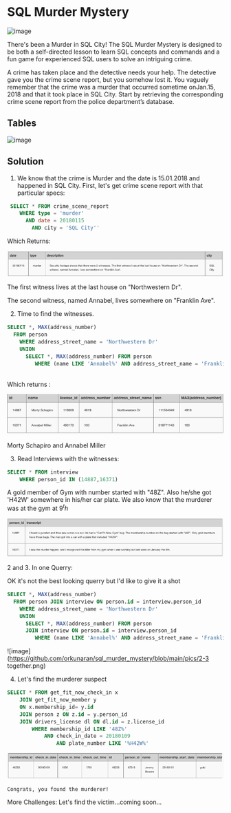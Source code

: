 # SQL Murder Mystery

![image](http://mystery.knightlab.com/174092-clue-illustration.png)

There's been a Murder in SQL City! The SQL Murder Mystery is designed to be both a self-directed lesson to learn SQL concepts and commands and a fun game for experienced SQL users to solve an intriguing crime.

A crime has taken place and the detective needs your help. The detective gave you the crime scene report, but you somehow lost it. You vaguely remember that the crime was a ​murder​ that occurred sometime on ​Jan.15, 2018​ and that it took place in ​SQL City​. Start by retrieving the corresponding crime scene report from the police department’s database.

## Tables 

![image](http://mystery.knightlab.com/schema.png)

## Solution 

1. We know that the crime is Murder and the date is 15.01.2018 and happened in SQL City. First, let's get crime scene report with that particular specs:
        
```sql
 SELECT * FROM crime_scene_report
    WHERE type = 'murder' 
      AND date = 20180115 
        AND city = 'SQL City''
```

Which Returns: 

![image](https://github.com/orkunaran/sql_murder_mystery/blob/main/pics/1.png)

The first witness lives at the last house on "Northwestern Dr". 

The second witness, named Annabel, lives somewhere on "Franklin Ave".


2. Time to find the witnesses.

```sql
SELECT *, MAX(address_number)
  FROM person 
  	WHERE address_street_name = 'Northwestern Dr'
	UNION 
	  SELECT *, MAX(address_number) FROM person 
	     WHERE (name LIKE 'Annabel%' AND address_street_name = 'Franklin Ave')
 
```

Which returns :

![image](https://github.com/orkunaran/sql_murder_mystery/blob/main/pics/2.png)

Morty Schapiro and Annabel Miller



3. Read Interviews with the witnesses:
```sql
SELECT * FROM interview
	WHERE person_id IN (14887,16371)
```
A gold member of Gym with number  started with "48Z". Also he/she got 'H42W' somewhere in his/her car plate. We also know that the murderer was at the gym at $9^th$


![image](https://github.com/orkunaran/sql_murder_mystery/blob/main/pics/3.png)


2 and 3. In one Querry:

OK it's not the best looking querry but I'd like to give it a shot 

```sql
SELECT *, MAX(address_number)
  FROM person JOIN interview ON person.id = interview.person_id
  	WHERE address_street_name = 'Northwestern Dr' 
	UNION 
	  SELECT *, MAX(address_number) FROM person 
	  JOIN interview ON person.id = interview.person_id
	     WHERE (name LIKE 'Annabel%' AND address_street_name = 'Franklin Ave')

```
![image](https://github.com/orkunaran/sql_murder_mystery/blob/main/pics/2-3 together.png)



4. Let's find the murderer suspect
```sql
SELECT * FROM get_fit_now_check_in x
	JOIN get_fit_now_member y
	ON x.membership_id= y.id 
	JOIN person z ON z.id = y.person_id 
	JOIN drivers_license dl ON dl.id = z.license_id
		WHERE membership_id LIKE '48Z%' 
			AND check_in_date = 20180109 
				AND plate_number LIKE '%H42W%'
```


![image](https://github.com/orkunaran/sql_murder_mystery/blob/main/pics/4.png)


	Congrats, you found the murderer! 
	
	
	
More Challenges: Let's find the victim...coming soon...
